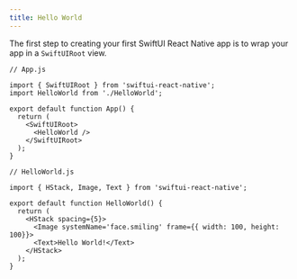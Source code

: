 ```yaml
---
title: Hello World
---
```


The first step to creating your first SwiftUI React Native app is to wrap your app in a `SwiftUIRoot` view.

```tsx
// App.js

import { SwiftUIRoot } from 'swiftui-react-native';
import HelloWorld from './HelloWorld';

export default function App() {
  return (
    <SwiftUIRoot>
      <HelloWorld />
    </SwiftUIRoot>
  );
}
```

```tsx
// HelloWorld.js

import { HStack, Image, Text } from 'swiftui-react-native';

export default function HelloWorld() {
  return (
    <HStack spacing={5}>
      <Image systemName='face.smiling' frame={{ width: 100, height: 100}}>
      <Text>Hello World!</Text>
    </HStack>
  );
}
```
